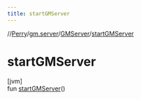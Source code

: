 ```yaml
---
title: startGMServer
---
```

//[Perry](../../../index.html)/[gm.server](../index.html)/[GMServer](index.html)/[startGMServer](start-g-m-server.html)



# startGMServer



[jvm]\
fun [startGMServer](start-g-m-server.html)()




